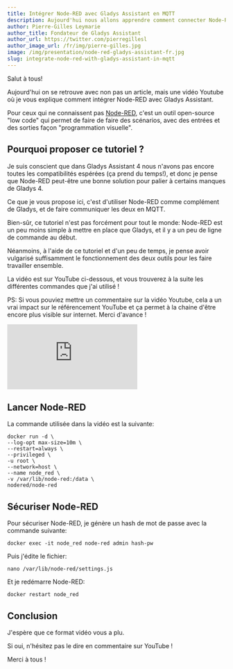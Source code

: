 ```yaml
---
title: Intégrer Node-RED avec Gladys Assistant en MQTT
description: Aujourd'hui nous allons apprendre comment connecter Node-RED à Gladys Assistant en MQTT !
author: Pierre-Gilles Leymarie
author_title: Fondateur de Gladys Assistant
author_url: https://twitter.com/pierregillesl
author_image_url: /fr/img/pierre-gilles.jpg
image: /img/presentation/node-red-gladys-assistant-fr.jpg
slug: integrate-node-red-with-gladys-assistant-in-mqtt
---
```


Salut à tous!

Aujourd'hui on se retrouve avec non pas un article, mais une vidéo Youtube où je vous explique comment intégrer Node-RED avec Gladys Assistant.

Pour ceux qui ne connaissent pas [Node-RED](https://nodered.org), c'est un outil open-source "low code" qui permet de faire de faire des scénarios, avec des entrées et des sorties façon "programmation visuelle".

## Pourquoi proposer ce tutoriel ?

Je suis conscient que dans Gladys Assistant 4 nous n'avons pas encore toutes les compatibilités espérées (ça prend du temps!), et donc je pense que Node-RED peut-être une bonne solution pour palier à certains manques de Gladys 4.

Ce que je vous propose ici, c'est d'utiliser Node-RED comme complément de Gladys, et de faire communiquer les deux en MQTT.

Bien-sûr, ce tutoriel n'est pas forcément pour tout le monde: Node-RED est un peu moins simple à mettre en place que Gladys, et il y a un peu de ligne de commande au début.

Néanmoins, à l'aide de ce tutoriel et d'un peu de temps, je pense avoir vulgarisé suffisamment le fonctionnement des deux outils pour les faire travailler ensemble.

La vidéo est sur YouTube ci-dessous, et vous trouverez à la suite les différentes commandes que j'ai utilisé !

PS: Si vous pouviez mettre un commentaire sur la vidéo Youtube, cela a un vrai impact sur le référencement YouTube et ça permet à la chaine d'être encore plus visible sur internet. Merci d'avance !

<div class="youtubeVideoContainerInBlog">
<iframe src="https://www.youtube.com/embed/bpmHzR8_S5g" frameborder="0" allow="accelerometer; autoplay; encrypted-media; gyroscope; picture-in-picture" allowfullscreen></iframe>
</div>

## Lancer Node-RED

La commande utilisée dans la vidéo est la suivante:

```
docker run -d \
--log-opt max-size=10m \
--restart=always \
--privileged \
-u root \
--network=host \
--name node_red \
-v /var/lib/node-red:/data \
nodered/node-red
```

## Sécuriser Node-RED

Pour sécuriser Node-RED, je génère un hash de mot de passe avec la commande suivante:

```
docker exec -it node_red node-red admin hash-pw
```

Puis j'édite le fichier:

```
nano /var/lib/node-red/settings.js
```

Et je redémarre Node-RED:

```
docker restart node_red
```

## Conclusion

J'espère que ce format vidéo vous a plu.

Si oui, n'hésitez pas le dire en commentaire sur YouTube !

Merci à tous !
